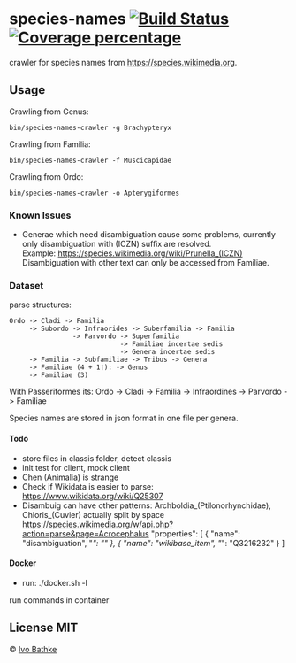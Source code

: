 # species-names [![Build Status][travis-image]][travis-url] [![Coverage percentage][coveralls-image]][coveralls-url]

crawler for species names from https://species.wikimedia.org.

## Usage

Crawling from Genus:

    bin/species-names-crawler -g Brachypteryx

Crawling from Familia:

    bin/species-names-crawler -f Muscicapidae

Crawling from Ordo:

    bin/species-names-crawler -o Apterygiformes

### Known Issues
- Generae which need disambiguation cause some problems,
  currently only disambiguation with (ICZN) suffix are resolved.  
  Example: https://species.wikimedia.org/wiki/Prunella_(ICZN)  
  Disambiguation with other text can only be accessed from Familiae.  

### Dataset

parse structures:

    Ordo -> Cladi -> Familia
         -> Subordo -> Infraorides -> Suberfamilia -> Familia
                    -> Parvordo -> Superfamilia
                                -> Familiae incertae sedis
                                -> Genera incertae sedis
         -> Familia -> Subfamiliae -> Tribus -> Genera
         -> Familiae (4 + 1†): -> Genus
         -> Familiae (3)

With Passeriformes its:
Ordo -> Cladi -> Familia
              -> Infraordines -> Parvordo -> Familiae


Species names are stored in json format in one file per genera.  

#### Todo
- store files in classis folder, detect classis
- init test for client, mock client
- Chen (Animalia) is strange
- Check if Wikidata is easier to parse: https://www.wikidata.org/wiki/Q25307
- Disambuig can have other patterns: Archboldia_(Ptilonorhynchidae), Chloris_(Cuvier)
  actually split by space
  https://species.wikimedia.org/w/api.php?action=parse&page=Acrocephalus
  "properties": [
            {
                "name": "disambiguation",
                "*": ""
            },
            {
                "name": "wikibase_item",
                "*": "Q3216232"
            }
        ]

#### Docker
- run: ./docker.sh -l

run commands in container

## License MIT

© [Ivo Bathke]()


[travis-image]: https://travis-ci.org/species-names/crawler.svg?branch=master
[travis-url]: https://travis-ci.org/species-names/crawler
[coveralls-image]: https://coveralls.io/repos/species-names/crawler/badge.svg
[coveralls-url]: https://coveralls.io/r/species-names/crawler
